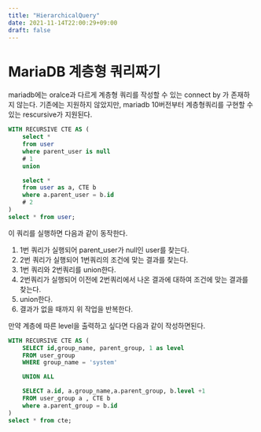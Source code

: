 ```yaml
---
title: "HierarchicalQuery"
date: 2021-11-14T22:00:29+09:00
draft: false
---
```


# MariaDB 계층형 쿼리짜기
mariadb에는 oralce과 다르게 계층형 쿼리를 작성할 수 있는 connect by 가 존재하지 않는다.
기존에는 지원하지 않았지만, mariadb 10버전부터 계층형쿼리를 구현할 수 있는 rescursive가 지원된다.

```sql
WITH RECURSIVE CTE AS (
	select *
	from user
	where parent_user is null
	# 1
	union

	select *
	from user as a, CTE b
	where a.parent_user = b.id
	# 2
)
select * from user;
```
이 쿼리를 실행하면 다음과 같이 동작한다.
1. 1번 쿼리가 실행되어 parent_user가 null인 user를 찾는다.
2. 2번 쿼리가 실행되어 1번쿼리의 조건에 맞는 결과를 찾는다.
3. 1번 쿼리와 2번쿼리를 union한다.
4. 2번쿼리가 실행되어 이전에 2번쿼리에서 나온 결과에 대하여 조건에 맞는 결과를 찾는다.
5. union한다.
6. 결과가 없을 때까지 위 작업을 반복한다.

만약 계층에 따른 level을 출력하고 싶다면 다음과 같이 작성하면된다.
```sql
WITH RECURSIVE CTE AS (
    SELECT id,group_name, parent_group, 1 as level
    FROM user_group
    WHERE group_name = 'system'

    UNION ALL

    SELECT a.id, a.group_name,a.parent_group, b.level +1
    FROM user_group a , CTE b
    where a.parent_group = b.id
)
select * from cte;
```